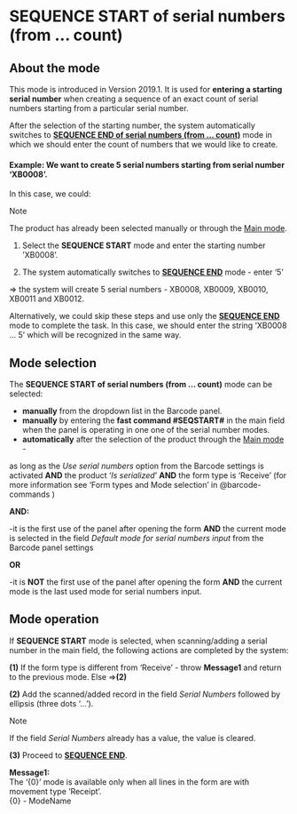 # SEQUENCE START of serial numbers (from ... count)


 ## About the mode
 
This mode is introduced in Version 2019.1. It is used for **entering a starting serial number** when creating a sequence of an exact count of serial numbers starting from a particular serial number. 

After the selection of the starting number, the system automatically switches to **[SEQUENCE END of serial numbers (from ... count)](sequence-end.md)** mode in which we should enter the count of numbers that we would like to create.

#### Example: We want to create 5 serial numbers starting from serial number ‘XB0008’. 

In this case, we could:

> [!NOTE]
> 
> The product has already been selected manually or through the [Main mode](main-mode.md).

1. Select the **SEQUENCE START** mode and enter the starting number ’XB0008’.

2. The system automatically switches to **[SEQUENCE END](sequence-end.md)** mode - enter ‘5’

=> the system will create 5 serial numbers - XB0008, XB0009, XB0010, XB0011 and XB0012.

Alternatively, we could skip these steps and use only the **[SEQUENCE END](sequence-end.md)** mode to complete the task. In this case, we should enter the string ‘XB0008 ... 5’ which will be recognized in the same way.
 
## Mode selection
 
The **SEQUENCE START of serial numbers (from ... count)** mode can be selected:

- **manually** from the dropdown list in the Barcode panel.  
- **manually** by entering the **fast command #SEQSTART#** in the main field when the panel is operating in one one of the serial number modes.
- **automatically** after the selection of the product through the [Main mode](main-mode.md) -

as long as the _Use serial numbers_ option from the Barcode settings is activated **AND** the product ‘_Is serialized_’ **AND** the form type is ‘Receive’ (for more information see ‘Form types and Mode selection’ in @barcode-commands ) 

**AND:**

-it is the first use of the panel after opening the form **AND** the current mode is selected in the field _Default mode for serial numbers input_ from the Barcode panel settings 

**OR**

-it is **NOT** the first use of the panel after opening the form **AND** the current mode is the last used mode for serial numbers input.
 
## Mode operation
 
If **SEQUENCE START** mode is selected, when scanning/adding a serial number in the main field, the following actions are completed by the system:

**(1)** If the form type is different from ‘Receive’ - throw **Message1** and return to the previous mode.  Else =>**(2)**

**(2)** Add the scanned/added record in the field _Serial Numbers_ followed by ellipsis (three dots ‘...’).

> [!NOTE]
> 
> If the field _Serial Numbers_ already has a value, the value is cleared.

**(3)** Proceed to **[SEQUENCE END](sequence-end.md)**.
 
**Message1:**<br>
The ‘{0}’ mode is available only when all lines in the form are with movement type ‘Receipt’.</br>
{0} - ModeName

